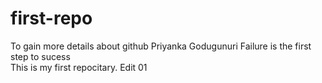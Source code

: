 # first-repo
To gain more details about github
Priyanka Godugunuri 
Failure is the first step to sucess  
This is my first repocitary.
Edit 01
